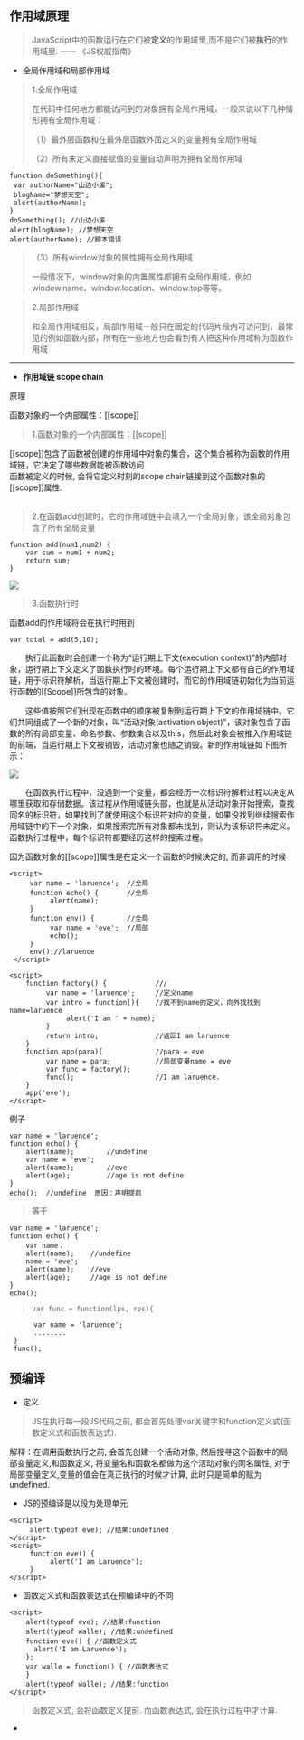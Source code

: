 ## 作用域原理 ##

> JavaScript中的函数运行在它们被**定义**的作用域里,而不是它们被**执行**的作用域里. —— 《JS权威指南》

- 全局作用域和局部作用域

> 1.全局作用域
> 
> 在代码中任何地方都能访问到的对象拥有全局作用域，一般来说以下几种情形拥有全局作用域：
> 
> （1）最外层函数和在最外层函数外面定义的变量拥有全局作用域
> 
> （2）所有末定义直接赋值的变量自动声明为拥有全局作用域
>
    function doSomething(){
     var authorName="山边小溪";
     blogName="梦想天空";
     alert(authorName);
    }
    doSomething(); //山边小溪
    alert(blogName); //梦想天空
    alert(authorName); //脚本错误
    
>（3）所有window对象的属性拥有全局作用域
>
>一般情况下，window对象的内置属性都拥有全局作用域，例如window.name、window.location、window.top等等。



> 2.局部作用域
> 
> 和全局作用域相反，局部作用域一般只在固定的代码片段内可访问到，最常见的例如函数内部，所有在一些地方也会看到有人把这种作用域称为函数作用域
 

----------

- **作用域链 scope chain**

原理

函数对象的一个内部属性：[[scope]]

> 1.函数对象的一个内部属性：[[scope]]

[[scope]]包含了函数被创建的作用域中对象的集合，这个集合被称为函数的作用域链，它决定了哪些数据能被函数访问 
<br/>
函数被定义的时候, 会将它定义时刻的scope chain链接到这个函数对象的[[scope]]属性.
<br/><br/>


>2.在函数add创建时，它的作用域链中会填入一个全局对象，该全局对象包含了所有全局变量

>

	function add(num1,num2) {
	    var sum = num1 + num2;
	    return sum;
	}
 
![](http://pic002.cnblogs.com/images/2011/36987/2011090414435366.jpg)


>3.函数执行时 

函数add的作用域将会在执行时用到
>
	var total = add(5,10);	

　　执行此函数时会创建一个称为“运行期上下文(execution context)”的内部对象，运行期上下文定义了函数执行时的环境。每个运行期上下文都有自己的作用域链，用于标识符解析，当运行期上下文被创建时，而它的作用域链初始化为当前运行函数的[[Scope]]所包含的对象。

　　这些值按照它们出现在函数中的顺序被复制到运行期上下文的作用域链中。它们共同组成了一个新的对象，叫“活动对象(activation object)”，该对象包含了函数的所有局部变量、命名参数、参数集合以及this，然后此对象会被推入作用域链的前端，当运行期上下文被销毁，活动对象也随之销毁。新的作用域链如下图所示： 

![](http://pic002.cnblogs.com/images/2011/36987/2011090414444843.jpg)


　　在函数执行过程中，没遇到一个变量，都会经历一次标识符解析过程以决定从哪里获取和存储数据。该过程从作用域链头部，也就是从活动对象开始搜索，查找同名的标识符，如果找到了就使用这个标识符对应的变量，如果没找到继续搜索作用域链中的下一个对象，如果搜索完所有对象都未找到，则认为该标识符未定义。函数执行过程中，每个标识符都要经历这样的搜索过程。


因为函数对象的[[scope]]属性是在定义一个函数的时候决定的, 而非调用的时候
>    
	<script>
	     var name = 'laruence';  //全局
	     function echo() {       //全局
	          alert(name);
	     }
	     function env() {        //全局
	          var name = 'eve';  //局部
	          echo();			 
	     }
	     env();//laruence			
	 </script>

>
	<script>
		function factory() {			///
		     var name = 'laruence';     //定义name
		     var intro = function(){    //找不到name的定义，向外找找到name=laruence
		          alert('I am ' + name);
		     }
		     return intro;              //返回I am laruence  
		}
		function app(para){			    //para = eve 	
		     var name = para;		    //局部变量name = eve
		     var func = factory();	    		
		     func();					//I am laruence.
		}
		app('eve');
	</script>





例子
>
    var name = 'laruence';
    function echo() {
	    alert(name);	 	//undefine
	    var name = 'eve';   
	    alert(name);		//eve
	    alert(age);			//age is not define
    }    
    echo();  //undefine  原因：声明提前

>	等于
>	
    var name = 'laruence';
    function echo() {
		var	name；
	    alert(name);    //undefine
	    name = 'eve';   
	    alert(name);	//eve
	    alert(age);		//age is not define
    }     
    echo();   


>    
>     var func = function(lps, rps){
          var name = 'laruence';
          ........
     }
     func();




 


## 预编译 ##

> 

- 定义

> JS在执行每一段JS代码之前, 都会首先处理var关键字和function定义式(函数定义式和函数表达式).
> 

 解释：在调用函数执行之前, 会首先创建一个活动对象, 然后搜寻这个函数中的局部变量定义,和函数定义, 将变量名和函数名都做为这个活动对象的同名属性, 对于局部变量定义,变量的值会在真正执行的时候才计算, 此时只是简单的赋为undefined.



- JS的预编译是以段为处理单元
> 
	<script>
	     alert(typeof eve); //结果:undefined
	</script>
	<script>
	     function eve() {
	          alert('I am Laruence');
	     }
	</script>


- 函数定义式和函数表达式在预编译中的不同
>
	<script>
		alert(typeof eve); //结果:function
		alert(typeof walle); //结果:undefined
		function eve() { //函数定义式
		  alert('I am Laruence');
		};
		var walle = function() { //函数表达式
		}
		alert(typeof walle); //结果:function
	</script>

> 函数定义式, 会将函数定义提前. 而函数表达式, 会在执行过程中才计算.


- 
